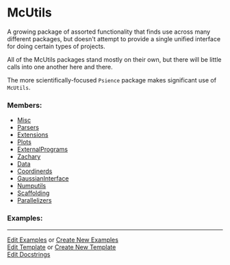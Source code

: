 # <a id="McUtils">McUtils</a>
    
A growing package of assorted functionality that finds use across many different packages, but doesn't attempt to
provide a single unified interface for doing certain types of projects.

All of the McUtils packages stand mostly on their own, but there will be little calls into one another here and there.

The more scientifically-focused `Psience` package makes significant use of `McUtils`.

### Members:

  - [Misc](McUtils/Misc.md)
  - [Parsers](McUtils/Parsers.md)
  - [Extensions](McUtils/Extensions.md)
  - [Plots](McUtils/Plots.md)
  - [ExternalPrograms](McUtils/ExternalPrograms.md)
  - [Zachary](McUtils/Zachary.md)
  - [Data](McUtils/Data.md)
  - [Coordinerds](McUtils/Coordinerds.md)
  - [GaussianInterface](McUtils/GaussianInterface.md)
  - [Numputils](McUtils/Numputils.md)
  - [Scaffolding](McUtils/Scaffolding.md)
  - [Parallelizers](McUtils/Parallelizers.md)

### Examples:





___

[Edit Examples](https://github.com/McCoyGroup/McUtils/edit/edit/ci/examples/ci/docs/McUtils.md) or 
[Create New Examples](https://github.com/McCoyGroup/McUtils/new/edit/?filename=ci/examples/ci/docs/McUtils.md) <br/>
[Edit Template](https://github.com/McCoyGroup/McUtils/edit/edit/ci/docs/ci/docs/McUtils.md) or 
[Create New Template](https://github.com/McCoyGroup/McUtils/new/edit/?filename=ci/docs/templates/ci/docs/McUtils.md) <br/>
[Edit Docstrings](https://github.com/McCoyGroup/McUtils/edit/edit/McUtils/__init__.py?message=Update%20Docs)